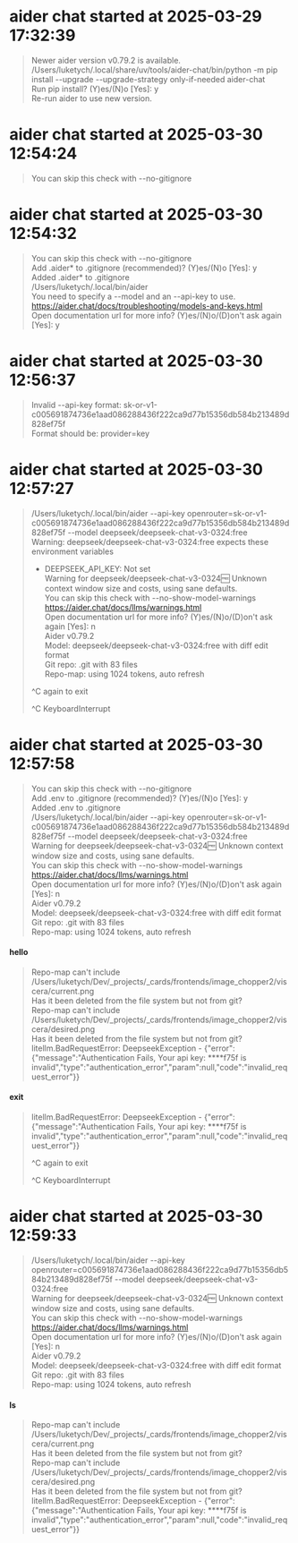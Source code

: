 
# aider chat started at 2025-03-29 17:32:39

> Newer aider version v0.79.2 is available.  
> /Users/luketych/.local/share/uv/tools/aider-chat/bin/python -m pip install --upgrade --upgrade-strategy only-if-needed aider-chat  
> Run pip install? (Y)es/(N)o [Yes]: y  
> Re-run aider to use new version.  

# aider chat started at 2025-03-30 12:54:24

> You can skip this check with --no-gitignore  

# aider chat started at 2025-03-30 12:54:32

> You can skip this check with --no-gitignore  
> Add .aider* to .gitignore (recommended)? (Y)es/(N)o [Yes]: y  
> Added .aider* to .gitignore  
> /Users/luketych/.local/bin/aider  
> You need to specify a --model and an --api-key to use.  
> https://aider.chat/docs/troubleshooting/models-and-keys.html  
> Open documentation url for more info? (Y)es/(N)o/(D)on't ask again [Yes]: y  

# aider chat started at 2025-03-30 12:56:37

> Invalid --api-key format: 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  
> Format should be: provider=key  

# aider chat started at 2025-03-30 12:57:27

> /Users/luketych/.local/bin/aider --api-key openrouter=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 --model deepseek/deepseek-chat-v3-0324:free  
> Warning: deepseek/deepseek-chat-v3-0324:free expects these environment variables  
> - DEEPSEEK_API_KEY: Not set  
> Warning for deepseek/deepseek-chat-v3-0324:free: Unknown context window size and costs, using sane defaults.  
> You can skip this check with --no-show-model-warnings  
> https://aider.chat/docs/llms/warnings.html  
> Open documentation url for more info? (Y)es/(N)o/(D)on't ask again [Yes]: n  
> Aider v0.79.2  
> Model: deepseek/deepseek-chat-v3-0324:free with diff edit format  
> Git repo: .git with 83 files  
> Repo-map: using 1024 tokens, auto refresh  
>  
>  
> ^C again to exit  
>  
>  
> ^C KeyboardInterrupt  

# aider chat started at 2025-03-30 12:57:58

> You can skip this check with --no-gitignore  
> Add .env to .gitignore (recommended)? (Y)es/(N)o [Yes]: y  
> Added .env to .gitignore  
> /Users/luketych/.local/bin/aider --api-key openrouter=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 --model deepseek/deepseek-chat-v3-0324:free  
> Warning for deepseek/deepseek-chat-v3-0324:free: Unknown context window size and costs, using sane defaults.  
> You can skip this check with --no-show-model-warnings  
> https://aider.chat/docs/llms/warnings.html  
> Open documentation url for more info? (Y)es/(N)o/(D)on't ask again [Yes]: n  
> Aider v0.79.2  
> Model: deepseek/deepseek-chat-v3-0324:free with diff edit format  
> Git repo: .git with 83 files  
> Repo-map: using 1024 tokens, auto refresh  

#### <blank>  

#### hello  
> Repo-map can't include /Users/luketych/Dev/_projects/_cards/frontends/image_chopper2/viscera/current.png  
> Has it been deleted from the file system but not from git?  
> Repo-map can't include /Users/luketych/Dev/_projects/_cards/frontends/image_chopper2/viscera/desired.png  
> Has it been deleted from the file system but not from git?  
> litellm.BadRequestError: DeepseekException - {"error":{"message":"Authentication Fails, Your api key: ****f75f is invalid","type":"authentication_error","param":null,"code":"invalid_request_error"}}  

#### exit  
> litellm.BadRequestError: DeepseekException - {"error":{"message":"Authentication Fails, Your api key: ****f75f is invalid","type":"authentication_error","param":null,"code":"invalid_request_error"}}  
>  
>  
> ^C again to exit  
>  
>  
> ^C KeyboardInterrupt  

# aider chat started at 2025-03-30 12:59:33

> /Users/luketych/.local/bin/aider --api-key openrouter=c005691874736e1aad086288436f222ca9d77b15356db584b213489d828ef75f --model deepseek/deepseek-chat-v3-0324:free  
> Warning for deepseek/deepseek-chat-v3-0324:free: Unknown context window size and costs, using sane defaults.  
> You can skip this check with --no-show-model-warnings  
> https://aider.chat/docs/llms/warnings.html  
> Open documentation url for more info? (Y)es/(N)o/(D)on't ask again [Yes]: n  
> Aider v0.79.2  
> Model: deepseek/deepseek-chat-v3-0324:free with diff edit format  
> Git repo: .git with 83 files  
> Repo-map: using 1024 tokens, auto refresh  

#### ls  
> Repo-map can't include /Users/luketych/Dev/_projects/_cards/frontends/image_chopper2/viscera/current.png  
> Has it been deleted from the file system but not from git?  
> Repo-map can't include /Users/luketych/Dev/_projects/_cards/frontends/image_chopper2/viscera/desired.png  
> Has it been deleted from the file system but not from git?  
> litellm.BadRequestError: DeepseekException - {"error":{"message":"Authentication Fails, Your api key: ****f75f is invalid","type":"authentication_error","param":null,"code":"invalid_request_error"}}  
